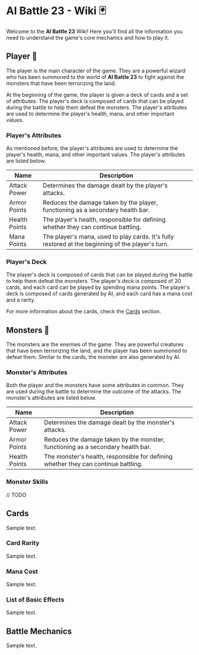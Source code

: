# AI Battle 23 - Wiki 🃏

Welcome to the **AI Battle 23** Wiki! Here you'll find all the information you need to understand the game's core mechanics and how to play it.

## Player 👤

The player is the main character of the game. They are a powerful wizard who has been summoned to the world of **AI Battle 23** to fight against the monsters that have been terrorizing the land.

At the beginning of the game, the player is given a deck of cards and a set of attributes. The player's deck is composed of cards that can be played during the battle to help them defeat the monsters. The player's attributes are used to determine the player's health, mana, and other important values.

### Player's Attributes

As mentioned before, the player's attributes are used to determine the player's health, mana, and other important values. The player's attributes are listed below.

| Name          | Description                                                                                       |
| ------------- | ------------------------------------------------------------------------------------------------- |
| Attack Power  | Determines the damage dealt by the player's attacks.                                              |
| Armor Points  | Reduces the damage taken by the player, functioning as a secondary health bar.                    |
| Health Points | The player's health, responsible for defining whether they can continue battling.                 |
| Mana Points   | The player's mana, used to play cards. It's fully restored at the beginning of the player's turn. |

### Player's Deck

The player's deck is composed of cards that can be played during the battle to help them defeat the monsters. The player's deck is composed of 20 cards, and each card can be played by spending mana points. The player's deck is composed of cards generated by AI, and each card has a mana cost and a rarity.

For more information about the cards, check the [Cards](#cards) section.

## Monsters 🐲

The monsters are the enemies of the game. They are powerful creatures that have been terrorizing the land, and the player has been summoned to defeat them. Similar to the cards, the monster are also generated by AI.

### Monster's Attributes

Both the player and the monsters have some attributes in common. They are used during the battle to determine the outcome of the attacks. The monster's attributes are listed below.

| Name          | Description                                                                        |
| ------------- | ---------------------------------------------------------------------------------- |
| Attack Power  | Determines the damage dealt by the monster's attacks.                              |
| Armor Points  | Reduces the damage taken by the monster, functioning as a secondary health bar.    |
| Health Points | The monster's health, responsible for defining whether they can continue battling. |

### Monster Skills

// TODO

## Cards

Sample text.

### Card Rarity

Sample text.

### Mana Cost

Sample text.

### List of Basic Effects

Sample text.

## Battle Mechanics

Sample text.
